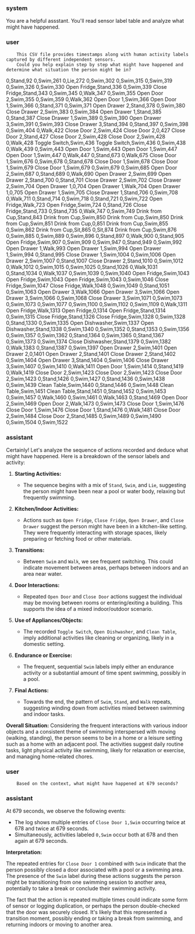 ### system
You are a helpful assstant. You'll read sensor label table and analyze what might have happened.
### user

        This CSV file provides timestamps along with human activity labels captured by different independent sensors.
        Could you help explain step by step what might have happened and determine what situation the person might be in?
    
0,Stand,92
0,Swim,261
0,Lie,272
0,Swim,302
0,Swim,315
0,Swim,319
0,Swim,326
0,Swim,330
Open Fridge,Stand,336
0,Swim,339
Close Fridge,Stand,343
0,Swim,345
0,Walk,347
0,Swim,355
Open Door 2,Swim,355
0,Swim,359
0,Walk,362
Open Door 1,Swim,366
Open Door 1,Swim,366
0,Stand,371
0,Swim,371
Open Drawer 2,Stand,378
0,Swim,380
Close Drawer 2,Swim,383
0,Swim,384
Open Drawer 1,Stand,385
0,Stand,387
Close Drawer 1,Swim,389
0,Swim,390
Open Drawer 3,Swim,391
0,Swim,393
Close Drawer 3,Stand,394
0,Stand,397
0,Swim,398
0,Swim,404
0,Walk,422
Close Door 2,Swim,424
Close Door 2,0,427
Close Door 2,Stand,427
Close Door 2,Swim,428
Close Door 2,Swim,428
0,Walk,428
Toggle Switch,Swim,436
Toggle Switch,Swim,436
0,Swim,438
0,Walk,439
0,Swim,443
Open Door 1,Swim,443
Open Door 1,Swim,447
Open Door 1,Swim,447
0,Walk,447
0,Stand,673
0,Walk,675
Close Door 1,Swim,676
0,Swim,678
0,Stand,678
Close Door 1,Swim,678
Close Door 1,Swim,679
Close Door 1,Swim,679
0,Swim,679
0,Swim,685
Open Door 2,Swim,687
0,Stand,689
0,Walk,690
Open Drawer 2,Swim,699
Open Drawer 2,Stand,700
0,Stand,701
Close Drawer 2,Swim,702
Close Drawer 2,Swim,704
Open Drawer 1,0,704
Open Drawer 1,Walk,704
Open Drawer 1,0,705
Open Drawer 1,Swim,705
Close Drawer 1,Stand,706
0,Swim,708
0,Walk,711
0,Stand,714
0,Swim,718
0,Stand,721
0,Swim,722
Open Fridge,Walk,723
Open Fridge,Swim,724
0,Stand,726
Close Fridge,Stand,733
0,Stand,735
0,Walk,747
0,Swim,749
Drink from Cup,Stand,843
Drink from Cup,Swim,850
Drink from Cup,Swim,850
Drink from Cup,Swim,851
Drink from Cup,0,851
Drink from Cup,Swim,855
0,Swim,862
Drink from Cup,Sit,865
0,Sit,874
Drink from Cup,Swim,876
0,Swim,885
0,Swim,889
0,Swim,896
0,Stand,897
0,Walk,900
0,Stand,905
Open Fridge,Swim,907
0,Swim,909
0,Swim,947
0,Stand,949
0,Swim,992
Open Drawer 1,Walk,993
Open Drawer 1,Swim,994
Open Drawer 1,Swim,994
0,Stand,995
Close Drawer 1,Swim,1004
0,Swim,1006
Open Drawer 2,Swim,1007
0,Stand,1007
Close Drawer 2,Stand,1010
0,Swim,1012
0,Walk,1012
0,Swim,1015
0,Swim,1025
0,Stand,1026
0,Walk,1031
0,Stand,1034
0,Walk,1037
0,Swim,1039
0,Swim,1040
Open Fridge,Swim,1043
Open Fridge,Swim,1043
Open Fridge,Swim,1043
0,Swim,1046
Close Fridge,Swim,1047
Close Fridge,Walk,1048
0,Swim,1049
0,Stand,1051
0,Swim,1063
Open Drawer 3,Walk,1066
Open Drawer 3,Swim,1066
Open Drawer 3,Swim,1066
0,Swim,1068
Close Drawer 3,Swim,1071
0,Swim,1073
0,Swim,1073
0,Swim,1077
0,Swim,1100
0,Swim,1102
0,Swim,1109
0,Walk,1311
Open Fridge,Walk,1313
Open Fridge,0,1314
Open Fridge,Stand,1314
0,Swim,1315
Close Fridge,Stand,1326
Close Fridge,Swim,1328
0,Swim,1328
0,Stand,1330
0,Swim,1335
Open Dishwasher,Swim,1337
Open Dishwasher,Stand,1338
0,Swim,1340
0,Swim,1352
0,Stand,1353
0,Swim,1356
0,Swim,1357
0,Swim,1362
0,Stand,1364
0,Swim,1365
0,Stand,1367
0,Swim,1373
0,Swim,1374
Close Dishwasher,Stand,1379
0,Swim,1382
0,Walk,1383
0,Stand,1387
0,Swim,1397
Open Drawer 2,Swim,1401
Open Drawer 2,0,1401
Open Drawer 2,Stand,1401
Close Drawer 2,Stand,1402
0,Swim,1404
Open Drawer 3,Stand,1404
0,Swim,1406
Close Drawer 3,Swim,1407
0,Swim,1410
0,Walk,1411
Open Door 1,Swim,1414
0,Stand,1419
0,Walk,1419
Close Door 2,Swim,1423
Close Door 2,Swim,1423
Close Door 2,Swim,1423
0,Stand,1426
0,Swim,1427
0,Stand,1436
0,Swim,1438
0,Swim,1439
Clean Table,Swim,1440
0,Stand,1446
0,Swim,1448
Clean Table,Swim,1451
Clean Table,Stand,1451
0,Stand,1452
0,Swim,1453
0,Swim,1457
0,Walk,1460
0,Swim,1461
0,Walk,1463
0,Stand,1469
Open Door 2,Swim,1469
Open Door 2,Walk,1473
0,Swim,1473
Close Door 1,Swim,1476
Close Door 1,Swim,1476
Close Door 1,Stand,1476
0,Walk,1481
Close Door 2,Swim,1484
Close Door 2,Stand,1485
0,Swim,1489
0,Swim,1490
0,Swim,1504
0,Swim,1522

### assistant
Certainly! Let's analyze the sequence of actions recorded and deduce what might have happened. Here is a breakdown of the sensor labels and activity:

1. **Starting Activities:**
   - The sequence begins with a mix of `Stand`, `Swim`, and `Lie`, suggesting the person might have been near a pool or water body, relaxing but frequently swimming.
   
2. **Kitchen/Indoor Activities:**
   - Actions such as `Open Fridge`, `Close Fridge`, `Open Drawer`, and `Close Drawer` suggest the person might have been in a kitchen-like setting. They were frequently interacting with storage spaces, likely preparing or fetching food or other materials.
   
3. **Transitions:**
   - Between `Swim` and `Walk`, we see frequent switching. This could indicate movement between areas, perhaps between indoors and an area near water.
   
4. **Door Interactions:**
   - Repeated `Open Door` and `Close Door` actions suggest the individual may be moving between rooms or entering/exiting a building. This supports the idea of a mixed indoor/outdoor scenario.
   
5. **Use of Appliances/Objects:**
   - The recorded `Toggle Switch`, `Open Dishwasher`, and `Clean Table`, imply additional activities like cleaning or organizing, likely in a domestic setting.
   
6. **Endurance or Exercise:**
   - The frequent, sequential `Swim` labels imply either an endurance activity or a substantial amount of time spent swimming, possibly in a pool.
   
7. **Final Actions:**
   - Towards the end, the pattern of `Swim`, `Stand`, and `Walk` repeats, suggesting winding down from activities mixed between swimming and indoor tasks.

**Overall Situation:**
Considering the frequent interactions with various indoor objects and a consistent theme of swimming interspersed with moving (walking, standing), the person seems to be in a home or a leisure setting such as a home with an adjacent pool. The activities suggest daily routine tasks, light physical activity like swimming, likely for relaxation or exercise, and managing home-related chores.
### user

        Based on the context, what might have happened at 679 seconds?
    
### assistant
At 679 seconds, we observe the following events:

- The log shows multiple entries of `Close Door 1,Swim` occurring twice at 678 and twice at 679 seconds.
- Simultaneously, activities labeled `0,Swim` occur both at 678 and then again at 679 seconds.

**Interpretation:**

The repeated entries for `Close Door 1` combined with `Swim` indicate that the person possibly closed a door associated with a pool or a swimming area. The presence of the `Swim` label during these actions suggests the person might be transitioning from one swimming session to another area, potentially to take a break or conclude their swimming activity. 

The fact that the action is repeated multiple times could indicate some form of sensor or logging duplication, or perhaps the person double-checked that the door was securely closed. It's likely that this represented a transition moment, possibly ending or taking a break from swimming, and returning indoors or moving to another area.
